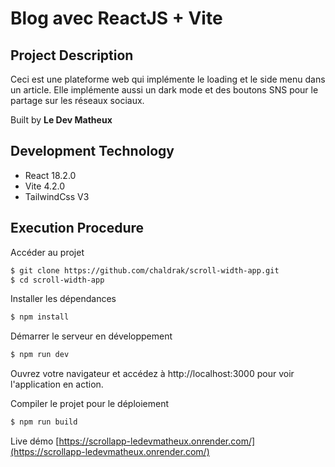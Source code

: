 # Blog avec ReactJS + Vite

## Project Description

Ceci est une plateforme web qui implémente le loading et le side menu dans un article.
Elle implémente aussi un dark mode et des boutons SNS pour le partage sur les réseaux sociaux.

Built by **Le Dev Matheux**

## Development Technology

- React 18.2.0
- Vite 4.2.0
- TailwindCss V3

## Execution Procedure

Accéder au projet

```bash
$ git clone https://github.com/chaldrak/scroll-width-app.git
$ cd scroll-width-app
```

Installer les dépendances

```bash
$ npm install
```

Démarrer le serveur en développement

```bash
$ npm run dev
```

Ouvrez votre navigateur et accédez à http://localhost:3000 pour voir l'application en action.

Compiler le projet pour le déploiement

```bash
$ npm run build
```

Live démo [https://scrollapp-ledevmatheux.onrender.com/](https://scrollapp-ledevmatheux.onrender.com/)
